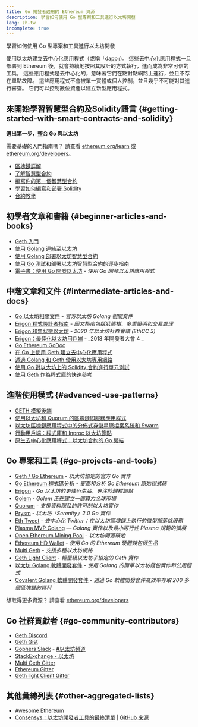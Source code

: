 ```yaml
---
title: Go 開發者適用的 Ethereum 資源
description: 學習如何使用 Go 型專案和工具進行以太坊開發
lang: zh-tw
incomplete: true
---
```


<FeaturedText>學習如何使用 Go 型專案和工具進行以太坊開發</FeaturedText>

使用以太坊建立去中心化應用程式（或稱「dapp」)。 這些去中心化應用程式一旦部署到 Ethereum 後，就會持續地按照其設計的方式執行，進而成為非常可信的工具， 這些應用程式是去中心化的，意味著它們在點對點網路上運行，並且不存在單點故障。 這些應用程式不會被單一實體或個人控制，並且幾乎不可能對其進行審查。 它們可以控制數位資產以建立新型應用程式。

## 來開始學習智慧型合約及Solidity語言 {#getting-started-with-smart-contracts-and-solidity}

**邁出第一步，整合 Go 與以太坊**

需要基礎的入門指南嗎？ 請查看 [ethereum.org/learn](/learn/) 或 [ethereum.org/developers](/developers/)。

- [區塊鏈詳解](https://kauri.io/article/d55684513211466da7f8cc03987607d5/blockchain-explained)
- [了解智慧型合約](https://kauri.io/article/e4f66c6079e74a4a9b532148d3158188/ethereum-101-part-5-the-smart-contract)
- [編寫你的第一個智慧型合約](https://kauri.io/article/124b7db1d0cf4f47b414f8b13c9d66e2/remix-ide-your-first-smart-contract)
- [學習如何編寫和部署 Solidity](https://kauri.io/article/973c5f54c4434bb1b0160cff8c695369/understanding-smart-contract-compilation-and-deployment)
- [合約教學](https://github.com/ethereum/go-ethereum/wiki/Contract-Tutorial)

## 初學者文章和書籍 {#beginner-articles-and-books}

- [Geth 入門](https://medium.com/@tzhenghao/getting-started-with-geth-c1a30b8d6458)
- [使用 Golang 連結至以太坊](https://www.youtube.com/watch?v=-7uChuO_VzM)
- [使用 Golang 部署以太坊智慧型合約](https://www.youtube.com/watch?v=pytGqQmDslE)
- [使用 Go 測試和部署以太坊智慧型合約的逐步指南](https://hackernoon.com/a-step-by-step-guide-to-testing-and-deploying-ethereum-smart-contracts-in-go-9fc34b178d78)
- [電子書：使用 Go 開發以太坊](https://goethereumbook.org/) - _使用 Go 開發以太坊應用程式_

## 中階文章和文件 {#intermediate-articles-and-docs}

- [Go 以太坊相關文件](https://geth.ethereum.org/docs/) - _官方以太坊 Golang 相關文件_
- [Erigon 程式設計者指南](https://github.com/ledgerwatch/erigon/blob/devel/docs/programmers_guide/guide.md) - _圖文指南包括狀態樹、多重證明和交易處理_
- [Erigon 和無狀態以太坊](https://youtu.be/3-Mn7OckSus?t=394) - _2020 年以太坊社群會議 (EthCC 3)_
- [Erigon：最佳化以太坊用戶端](https://www.youtube.com/watch?v=CSpc1vZQW2Q) - _2018 年開發者大會 4 _
- [Go Ethereum GoDoc](https://godoc.org/github.com/ethereum/go-ethereum)
- [在 Go 上使用 Geth 建立去中心化應用程式](https://kauri.io/#collections/A%20Hackathon%20Survival%20Guide/creating-a-dapp-in-go-with-geth/)
- [透過 Golang 和 Geth 使用以太坊專用網路](https://myhsts.org/tutorial-learn-how-to-work-with-ethereum-private-network-with-golang-with-geth.php)
- [使用 Go 對以太坊上的 Solidity 合約進行單元測試](https://medium.com/coinmonks/unit-testing-solidity-contracts-on-ethereum-with-go-3cc924091281)
- [使用 Geth 作為程式庫的快速參考](https://medium.com/coinmonks/web3-go-part-1-31c68c68e20e)

## 進階使用模式 {#advanced-use-patterns}

- [GETH 模擬後端](https://kauri.io/#collections/An%20ethereum%20test%20toolkit%20in%20Go/the-geth-simulated-backend/#_top)
- [使用以太坊和 Quorum 的區塊鏈即服務應用程式](https://blockchain.dcwebmakers.com/blockchain-as-a-service-apps-using-ethereum-and-quorum.html)
- [以太坊區塊鏈應用程式中的分佈式存儲星際檔案系統和 Swarm](https://blockchain.dcwebmakers.com/work-with-distributed-storage-ipfs-and-swarm-in-ethereum.html)
- [行動用戶端：程式庫和 Inproc 以太坊節點](https://github.com/ethereum/go-ethereum/wiki/Mobile-Clients:-Libraries-and-Inproc-Ethereum-Nodes)
- [原生去中心化應用程式：以太坊合約的 Go 繫結](https://github.com/ethereum/go-ethereum/wiki/Native-DApps:-Go-bindings-to-Ethereum-contracts)

## Go 專案和工具 {#go-projects-and-tools}

- [Geth / Go Ethereum](https://github.com/ethereum/go-ethereum) - _以太坊協定的官方 Go 實作_
- [Go Ethereum 程式碼分析](https://github.com/ZtesoftCS/go-ethereum-code-analysis) - _審查和分析 Go Ethereum 原始程式碼_
- [Erigon](https://github.com/ledgerwatch/erigon) - _Go 以太坊的更快衍生品，專注於歸檔節點_
- [Golem](https://github.com/golemfactory/golem) - _Golem 正在建立一個算力全球市場_
- [Quorum](https://github.com/jpmorganchase/quorum) - _支援資料隱私的許可制以太坊實作_
- [Prysm](https://github.com/prysmaticlabs/prysm) - _以太坊「Serenity」2.0 Go 實作_
- [Eth Tweet](https://github.com/kyokan/plasma) - _去中心化 Twitter：在以太坊區塊鏈上執行的微型部落格服務_
- [Plasma MVP Golang](https://github.com/kyokan/plasma) — _Golang 實作以及最小可行性 Plasma 規範的擴展_
- [Open Ethereum Mining Pool](https://github.com/sammy007/open-ethereum-pool) - _以太坊開源礦池_
- [Ethereum HD Wallet](https://github.com/miguelmota/go-ethereum-hdwallet) - _使用 Go 的 Ethereum 硬體錢包衍生品_
- [Multi Geth](https://github.com/multi-geth/multi-geth) - _支援多種以太坊網路_
- [Geth Light Client](https://github.com/zsfelfoldi/go-ethereum/wiki/Geth-Light-Client) - _輕量級以太坊子協定的 Geth 實作_
- [以太坊 Golang 軟體開發套件](https://github.com/everFinance/goether) - _使用 Golang 的簡單以太坊錢包實作和公用程式_
- [Covalent Golang 軟體開發套件](https://github.com/covalenthq/covalent-api-sdk-go) - _透過 Go 軟體開發套件高效率存取 200 多個區塊鏈的資料_

想取得更多資源？ 請查看 [ethereum.org/developers](/developers/)

## Go 社群貢獻者 {#go-community-contributors}

- [Geth Discord](https://discordapp.com/invite/nthXNEv)
- [Geth Gist](https://gitter.im/ethereum/go-ethereum)
- [Gophers Slack](https://invite.slack.golangbridge.org/) - [#以太坊頻道](https://gophers.slack.com/messages/C9HP1S9V2)
- [StackExchange - 以太坊](https://ethereum.stackexchange.com/)
- [Multi Geth Gitter](https://gitter.im/ethoxy/multi-geth)
- [Ethereum Gitter](https://gitter.im/ethereum/home)
- [Geth light Client Gitter](https://gitter.im/ethereum/light-client)

## 其他彙總列表 {#other-aggregated-lists}

- [Awesome Ethereum](https://github.com/btomashvili/awesome-ethereum)
- [Consensys：以太坊開發者工具的最終清單](https://media.consensys.net/an-definitive-list-of-ethereum-developer-tools-2159ce865974) | [GitHub 來源](https://github.com/ConsenSys/ethereum-developer-tools-list)
